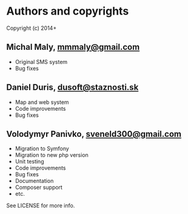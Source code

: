 Authors and copyrights
============
Copyright (c) 2014+

Michal Maly, mmmaly@gmail.com
------------
* Original SMS system
* Bug fixes

Daniel Duris, dusoft@staznosti.sk
------------
* Map and web system
* Code improvements
* Bug fixes

Volodymyr Panivko, sveneld300@gmail.com
------------
* Migration to Symfony
* Migration to new php version
* Unit testing
* Code improvements
* Bug fixes
* Documentation
* Composer support
* etc.

See LICENSE for more info.